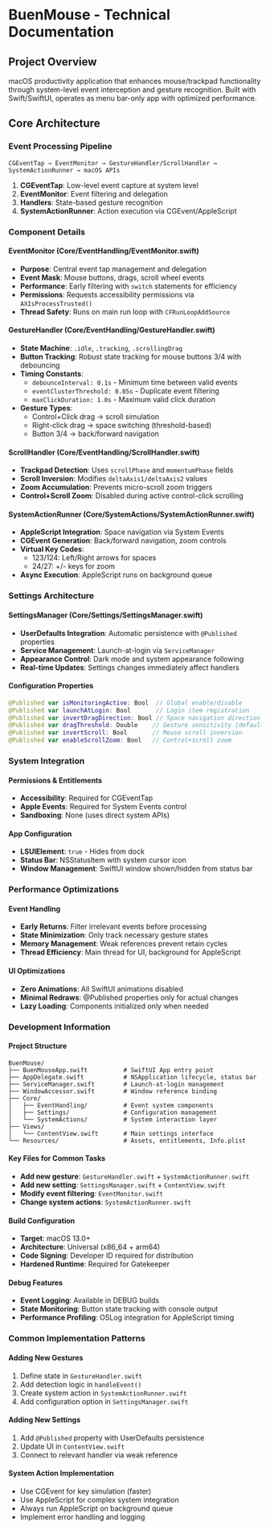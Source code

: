 # BuenMouse - Technical Documentation

## Project Overview
macOS productivity application that enhances mouse/trackpad functionality through system-level event interception and gesture recognition. Built with Swift/SwiftUI, operates as menu bar-only app with optimized performance.

## Core Architecture

### Event Processing Pipeline
```
CGEventTap → EventMonitor → GestureHandler/ScrollHandler → SystemActionRunner → macOS APIs
```

1. **CGEventTap**: Low-level event capture at system level
2. **EventMonitor**: Event filtering and delegation
3. **Handlers**: State-based gesture recognition
4. **SystemActionRunner**: Action execution via CGEvent/AppleScript

### Component Details

#### EventMonitor (Core/EventHandling/EventMonitor.swift)
- **Purpose**: Central event tap management and delegation
- **Event Mask**: Mouse buttons, drags, scroll wheel events
- **Performance**: Early filtering with `switch` statements for efficiency
- **Permissions**: Requests accessibility permissions via `AXIsProcessTrusted()`
- **Thread Safety**: Runs on main run loop with `CFRunLoopAddSource`

#### GestureHandler (Core/EventHandling/GestureHandler.swift)
- **State Machine**: `.idle`, `.tracking`, `.scrollingDrag`
- **Button Tracking**: Robust state tracking for mouse buttons 3/4 with debouncing
- **Timing Constants**:
  - `debounceInterval: 0.1s` - Minimum time between valid events
  - `eventClusterThreshold: 0.05s` - Duplicate event filtering
  - `maxClickDuration: 1.0s` - Maximum valid click duration
- **Gesture Types**:
  - Control+Click drag → scroll simulation
  - Right-click drag → space switching (threshold-based)
  - Button 3/4 → back/forward navigation

#### ScrollHandler (Core/EventHandling/ScrollHandler.swift)
- **Trackpad Detection**: Uses `scrollPhase` and `momentumPhase` fields
- **Scroll Inversion**: Modifies `deltaAxis1/deltaAxis2` values
- **Zoom Accumulation**: Prevents micro-scroll zoom triggers
- **Control+Scroll Zoom**: Disabled during active control-click scrolling

#### SystemActionRunner (Core/SystemActions/SystemActionRunner.swift)
- **AppleScript Integration**: Space navigation via System Events
- **CGEvent Generation**: Back/forward navigation, zoom controls
- **Virtual Key Codes**:
  - 123/124: Left/Right arrows for spaces
  - 24/27: +/- keys for zoom
- **Async Execution**: AppleScript runs on background queue

### Settings Architecture

#### SettingsManager (Core/Settings/SettingsManager.swift)
- **UserDefaults Integration**: Automatic persistence with `@Published` properties
- **Service Management**: Launch-at-login via `ServiceManager`
- **Appearance Control**: Dark mode and system appearance following
- **Real-time Updates**: Settings changes immediately affect handlers

#### Configuration Properties
```swift
@Published var isMonitoringActive: Bool  // Global enable/disable
@Published var launchAtLogin: Bool       // Login item registration
@Published var invertDragDirection: Bool // Space navigation direction
@Published var dragThreshold: Double    // Gesture sensitivity (default: 40px)
@Published var invertScroll: Bool       // Mouse scroll inversion
@Published var enableScrollZoom: Bool   // Control+scroll zoom
```

### System Integration

#### Permissions & Entitlements
- **Accessibility**: Required for CGEventTap
- **Apple Events**: Required for System Events control
- **Sandboxing**: None (uses direct system APIs)

#### App Configuration
- **LSUIElement**: `true` - Hides from dock
- **Status Bar**: NSStatusItem with system cursor icon
- **Window Management**: SwiftUI window shown/hidden from status bar

### Performance Optimizations

#### Event Handling
- **Early Returns**: Filter irrelevant events before processing
- **State Minimization**: Only track necessary gesture states
- **Memory Management**: Weak references prevent retain cycles
- **Thread Efficiency**: Main thread for UI, background for AppleScript

#### UI Optimizations
- **Zero Animations**: All SwiftUI animations disabled
- **Minimal Redraws**: @Published properties only for actual changes
- **Lazy Loading**: Components initialized only when needed

### Development Information

#### Project Structure
```
BuenMouse/
├── BuenMouseApp.swift          # SwiftUI App entry point
├── AppDelegate.swift           # NSApplication lifecycle, status bar
├── ServiceManager.swift        # Launch-at-login management
├── WindowAccessor.swift        # Window reference binding
├── Core/
│   ├── EventHandling/          # Event system components
│   ├── Settings/               # Configuration management
│   └── SystemActions/          # System interaction layer
├── Views/
│   └── ContentView.swift       # Main settings interface
└── Resources/                  # Assets, entitlements, Info.plist
```

#### Key Files for Common Tasks
- **Add new gesture**: `GestureHandler.swift` + `SystemActionRunner.swift`
- **Add new setting**: `SettingsManager.swift` + `ContentView.swift`
- **Modify event filtering**: `EventMonitor.swift`
- **Change system actions**: `SystemActionRunner.swift`

#### Build Configuration
- **Target**: macOS 13.0+
- **Architecture**: Universal (x86_64 + arm64)
- **Code Signing**: Developer ID required for distribution
- **Hardened Runtime**: Required for Gatekeeper

#### Debug Features
- **Event Logging**: Available in DEBUG builds
- **State Monitoring**: Button state tracking with console output
- **Performance Profiling**: OSLog integration for AppleScript timing

### Common Implementation Patterns

#### Adding New Gestures
1. Define state in `GestureHandler.swift`
2. Add detection logic in `handleEvent()`
3. Create system action in `SystemActionRunner.swift`
4. Add configuration option in `SettingsManager.swift`

#### Adding New Settings
1. Add `@Published` property with UserDefaults persistence
2. Update UI in `ContentView.swift`
3. Connect to relevant handler via weak reference

#### System Action Implementation
- Use CGEvent for key simulation (faster)
- Use AppleScript for complex system integration
- Always run AppleScript on background queue
- Implement error handling and logging